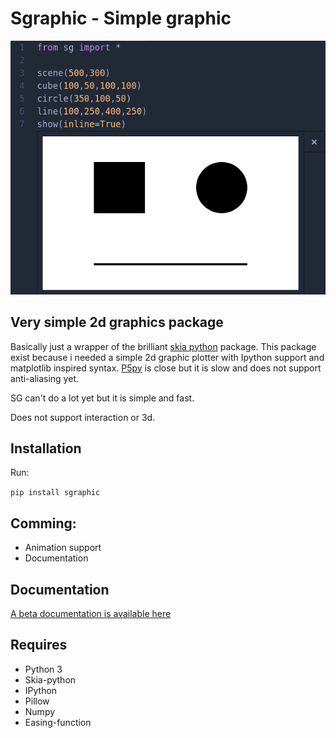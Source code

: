 # Sgraphic - Simple graphic

![simple graphics exaple](img/example.png)

##  Very simple 2d graphics package
Basically just a wrapper of the brilliant [skia python](https://github.com/kyamagu/skia-python) package.
This package exist because i needed a simple 2d graphic plotter with Ipython support and matplotlib inspired syntax.
[P5py](https://github.com/p5py/p5) is close but it is slow and does not support anti-aliasing yet.

SG can't do a lot yet but it is simple and fast.

Does not support interaction or 3d.

## Installation
Run:

``pip install sgraphic``

## Comming:
 - Animation support
 - Documentation


## Documentation
[A beta documentation is available here](https://renetc.github.io/sgraphic/documentation/)

## Requires
- Python 3
- Skia-python
- IPython
- Pillow
- Numpy
- Easing-function

<!--

medium
https://thucnc.medium.com/how-to-publish-your-own-python-package-to-pypi-4318868210f9

update
https://stackoverflow.com/questions/57411888/how-to-update-pip-package

cp -a /home/renec/anaconda3/lib/python3.7/site-packages/sg/. /home/renec/Drive/Dokumenter/pip_sg/sgraphic


-->
